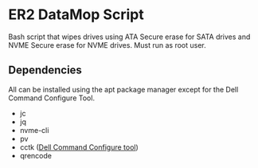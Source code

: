# ER2 DataMop Script

Bash script that wipes drives using ATA Secure erase for SATA drives and NVME Secure erase for NVME drives. Must run as root user.

## Dependencies
All can be installed using the apt package manager except for the Dell Command Configure Tool.
- jc
- jq
- nvme-cli
- pv
- cctk ([Dell Command Configure tool](https://www.dell.com/support/kbdoc/en-us/000178000/dell-command-configure))
- qrencode